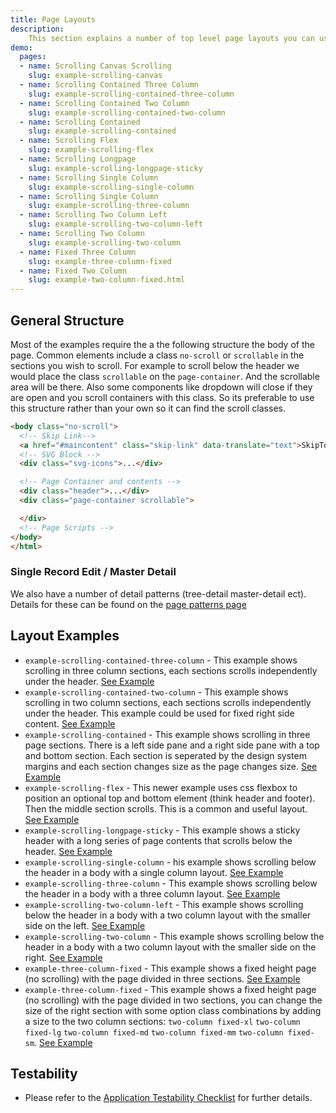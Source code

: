 ```yaml
---
title: Page Layouts
description:
    This section explains a number of top level page layouts you can use to construct a page in your application. Each example in the usage examples is explained in brief below.
demo:
  pages:
  - name: Scrolling Canvas Scrolling
    slug: example-scrolling-canvas
  - name: Scrolling Contained Three Column
    slug: example-scrolling-contained-three-column
  - name: Scrolling Contained Two Column
    slug: example-scrolling-contained-two-column
  - name: Scrolling Contained
    slug: example-scrolling-contained
  - name: Scrolling Flex
    slug: example-scrolling-flex
  - name: Scrolling Longpage
    slug: example-scrolling-longpage-sticky
  - name: Scrolling Single Column
    slug: example-scrolling-single-column
  - name: Scrolling Single Column
    slug: example-scrolling-three-column
  - name: Scrolling Two Column Left
    slug: example-scrolling-two-column-left
  - name: Scrolling Two Column
    slug: example-scrolling-two-column
  - name: Fixed Three Column
    slug: example-three-column-fixed
  - name: Fixed Two Column
    slug: example-two-column-fixed.html
---
```


## General Structure

Most of the examples require the a the following structure the body of the page. Common elements include a class `no-scroll` or `scrollable` in the sections you wish to scroll. For example to scroll below the header we would place the class `scrollable` on the `page-container`. And the scrollable area will be there. Also some components like dropdown will close if they are open and you scroll containers with this class. So its preferable to use this structure rather than your own so it can find the scroll classes.

```html
<body class="no-scroll">
  <!-- Skip Link-->
  <a href="#maincontent" class="skip-link" data-translate="text">SkipToMain</a>
  <!-- SVG Block -->
  <div class="svg-icons">...</div>

  <!-- Page Container and contents -->
  <div class="header">...</div>
  <div class="page-container scrollable">

  </div>
  <!-- Page Scripts -->
</body>
</html>
```

### Single Record Edit / Master Detail

We also have a number of detail patterns (tree-detail master-detail ect). Details for these can be found on the [page patterns page]( ./page-patterns)

## Layout Examples

- `example-scrolling-contained-three-column` - This example shows scrolling in three column sections, each sections scrolls independently under the header. [See Example](./demo/components/page-layouts/example-scrolling-contained-three-column)
- `example-scrolling-contained-two-column` - This example shows scrolling in two column sections, each sections scrolls independently under the header. This example could be used for fixed right side content. [See Example](./demo/components/page-layouts/example-scrolling-contained-two-column)
- `example-scrolling-contained` - This example shows scrolling in three page sections. There is a left side pane and a right side pane with a top and bottom section. Each section is seperated by the design system margins and each section changes size as the page changes size.  [See Example](./demo/components/page-layouts/example-scrolling-contained)
- `example-scrolling-flex` - This newer example uses css flexbox to position an optional top and bottom element (think header and footer). Then the middle section scrolls. This is a common and useful layout. [See Example](./demo/components/page-layouts/example-scrolling-flex)
- `example-scrolling-longpage-sticky` - This example shows a sticky header with a long series of page contents that scrolls below the header. [See Example](./demo/components/page-layouts/example-scrolling-longpage-sticky)
- `example-scrolling-single-column` - his example shows scrolling below the header in a body with a single column layout. [See Example](./demo/components/page-layouts/example-scrolling-single-column)
- `example-scrolling-three-column` - This example shows scrolling below the header in a body with a three column layout. [See Example](./demo/components/page-layouts/example-scrolling-single-column)
- `example-scrolling-two-column-left` - This example shows scrolling below the header in a body with a two column layout with the smaller side on the left. [See Example](./demo/components/page-layouts/example-scrolling-two-column-left)
- `example-scrolling-two-column` - This example shows scrolling below the header in a body with a two column layout with the smaller side on the right. [See Example](./demo/components/page-layouts/example-scrolling-two-column)
- `example-three-column-fixed` - This example shows a fixed height page (no scrolling) with the page divided in three sections. [See Example](./demo/components/page-layouts/example-three-column-fixed)
- `example-three-column-fixed` - This example shows a fixed height page (no scrolling) with the page divided in two sections, you can change the size of the right section with some option class combinations by adding a size to the two column sections: `two-column fixed-xl` `two-column fixed-lg` `two-column fixed-md` `two-column fixed-mm` `two-column fixed-sm`. [See Example](./demo/components/page-layouts/example-two-column-fixed)

## Testability

- Please refer to the [Application Testability Checklist](/resources/application-testability-checklist) for further details.
